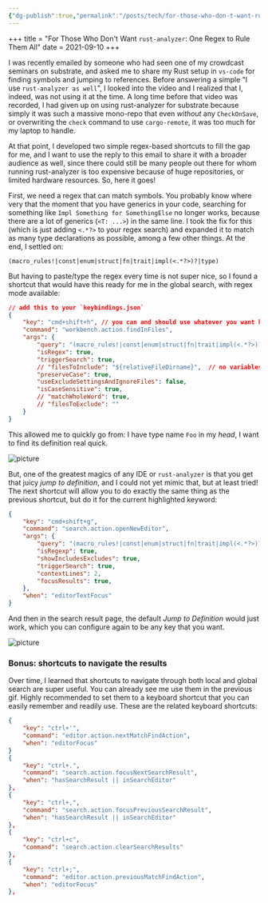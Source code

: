 ```yaml
---
{"dg-publish":true,"permalink":"/posts/tech/for-those-who-don-t-want-rust-analyzer-one-regex-to-rul-them-all/"}
---
```



+++
title = "For Those Who Don't Want `rust-analyzer`: One Regex to Rule Them All"
date = 2021-09-10
+++

I was recently emailed by someone who had seen one of my crowdcast seminars on substrate, and asked
me to share my Rust setup in `vs-code` for finding symbols and jumping to references. Before
answering a simple "I use `rust-analyzer as well`", I looked into the video and I realized that I,
indeed, was not using it at the time. A long time before that video was recorded, I had given up on
using rust-analyzer for substrate because simply it was such a massive mono-repo that even *without*
any `CheckOnSave`, or overwriting the `check` command to use `cargo-remote`, it was too much for my
laptop to handle.

At that point, I developed two simple regex-based shortcuts to fill the gap for me, and I want to
use the reply to this email to share it with a broader audience as well, since there could still be
many people out there for whom running rust-analyzer is too expensive because of huge repositories,
or limited hardware resources. So, here it goes!

First, we need a regex that can match symbols. You probably know where very that the moment that you
have generics in your code, searching for something like `Impl Something for SomethingElse` no
longer works, because there are a lot of generics (`<T: ...>`) in the same line. I took the fix for
this (which is just adding `<.*?>` to your regex search) and expanded it to match as many type
declarations as possible, among a few other things. At the end, I settled on:

```
(macro_rules!|const|enum|struct|fn|trait|impl(<.*?>)?|type)
```

But having to paste/type the regex every time is not super nice, so I found a shortcut that
would have this ready for me in the global search, with regex mode available:

```json
// add this to your `keybindings.json`
{
	"key": "cmd+shift+h", // you can and should use whatever you want here.
	"command": "workbench.action.findInFiles",
	"args": {
		"query": "(macro_rules!|const|enum|struct|fn|trait|impl(<.*?>)?|type) ",
		"isRegex": true,
		"triggerSearch": true,
		// "filesToInclude": "${relativeFileDirname}",  // no variables in findInFiles
		"preserveCase": true,
		"useExcludeSettingsAndIgnoreFiles": false,
		"isCaseSensitive": true,
		// "matchWholeWord": true,
		// "filesToExclude": ""
	}
}
```

This allowed me to quickly go from: I have type name `Foo` in my *head*, I want to find its
definition real quick.

![picture](/posts/regex1.gif)

But, one of the greatest magics of any IDE or `rust-analyzer` is that you get that juicy *jump to
definition*, and I could not yet mimic that, but at least tried! The next shortcut will allow you to
do exactly the same thing as the previous shortcut, but do it for the current highlighted keyword:

```json
{
	"key": "cmd+shift+g",
	"command": "search.action.openNewEditor",
	"args": {
		"query": "(macro_rules!|const|enum|struct|fn|trait|impl(<.*?>)?|type) ${selectedText}",
		"isRegexp": true,
		"showIncludesExcludes": true,
		"triggerSearch": true,
		"contextLines": 2,
		"focusResults": true,
	},
	"when": "editorTextFocus"
}
```

And then in the search result page, the default *Jump to Definition* would just work, which you can
configure again to be any key that you want.

![picture](/posts/regex2.gif)


### Bonus: shortcuts to navigate the results

Over time, I learned that shortcuts to navigate through both local and global search are super
useful. You can already see me use them in the previous gif. Highly recommended to set them to a
keyboard shortcut that you can easily remember and readily use. These are the related keyboard
shortcuts:

```json
{
	"key": "ctrl+'",
	"command": "editor.action.nextMatchFindAction",
	"when": "editorFocus"
}
{
	"key": "ctrl+.",
	"command": "search.action.focusNextSearchResult",
	"when": "hasSearchResult || inSearchEditor"
},
{
	"key": "ctrl+,",
	"command": "search.action.focusPreviousSearchResult",
	"when": "hasSearchResult || inSearchEditor"
},
{
	"key": "ctrl+c",
	"command": "search.action.clearSearchResults"
},
{
	"key": "ctrl+;",
	"command": "editor.action.previousMatchFindAction",
	"when": "editorFocus"
},
```

